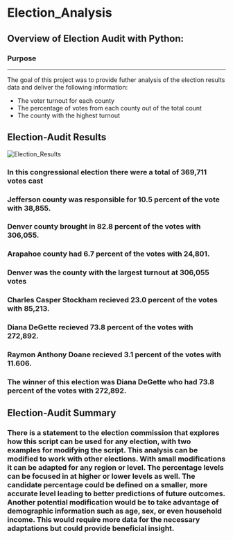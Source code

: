 # Election_Analysis

## Overview of Election Audit with Python:
### Purpose
___
The goal of this project was to provide futher analysis of the election results data and deliver the following information:
* The voter turnout for each county
* The percentage of votes from each county out of the total count
* The county with the highest turnout

## Election-Audit Results

![Election_Results](https://user-images.githubusercontent.com/89947873/152867080-88e010a5-dff5-4437-9092-5c3a37e7c4e6.png)

### In this congressional election there were a total of  369,711 votes cast

### Jefferson county was responsible for 10.5 percent of the vote with 38,855.
### Denver county brought in 82.8 percent of the votes with 306,055.
### Arapahoe county had 6.7 percent of the votes with 24,801.

### Denver was the county with the largest turnout at 306,055 votes

### Charles Casper Stockham recieved 23.0 percent of the votes with 85,213.
### Diana DeGette recieved 73.8 percent of the votes with 272,892.
### Raymon Anthony Doane recieved 3.1 percent of the votes with 11.606.

### The winner of this election was Diana DeGette who had 73.8 percent of the votes with 272,892.

## Election-Audit Summary
### There is a statement to the election commission that explores how this script can be used for any election, with two examples for modifying the script. This analysis can be modified to work with other elections. With small modifications it can be adapted for any region or level. The percentage levels can be focused in at higher or lower levels as well. The candidate percentage could be defined on a smaller, more accurate level leading to better predictions of future outcomes. Another potential modification would be to take advantage of demographic information such as age, sex, or even household income. This would require more data for the necessary adaptations but could provide beneficial insight.

